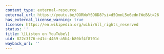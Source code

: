```yaml
---
content_type: external-resource
external_url: https://youtu.be/OORWoYSO8D8?si=d5QmnL5o6ednlWeB&t=26
has_external_license_warning: true
license: https://en.wikipedia.org/wiki/All_rights_reserved
status: ''
title: \[Listen on YouTube\]
uid: 822c3f76-e41c-4469-a5b4-b80bf4f8701c
wayback_url: ''
---
```

